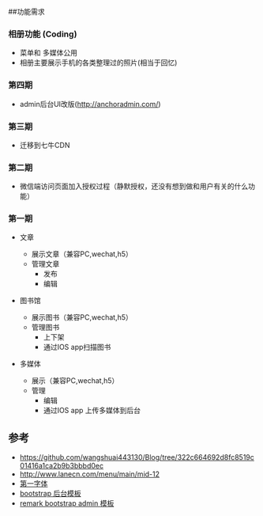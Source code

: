 ##功能需求
### 相册功能 (Coding)
* 菜单和 多媒体公用
* 相册主要展示手机的各类整理过的照片(相当于回忆)

### 第四期
* admin后台UI改版(http://anchoradmin.com/)

### 第三期
* 迁移到七牛CDN

### 第二期
* 微信端访问页面加入授权过程（静默授权，还没有想到做和用户有关的什么功能）

### 第一期
* 文章
    * 展示文章（兼容PC,wechat,h5）
    * 管理文章
        * 发布
        * 编辑
* 图书馆
    * 展示图书（兼容PC,wechat,h5）
    * 管理图书
        * 上下架
        * 通过IOS app扫描图书

* 多媒体
    * 展示（兼容PC,wechat,h5）
    * 管理
        * 编辑
        * 通过IOS app 上传多媒体到后台

## 参考
* https://github.com/wangshuai443130/Blog/tree/322c664692d8fc8519c01416a1ca2b9b3bbbd0ec
* http://www.lanecn.com/menu/main/mid-12
* [第一字体](http://www.diyiziti.com/Builder/58)
* [bootstrap 后台模板](https://www.freshdesignweb.com/free-bootstrap-admin-templates/)
* [ remark bootstrap admin 模板](http://getbootstrapadmin.com/remark/)